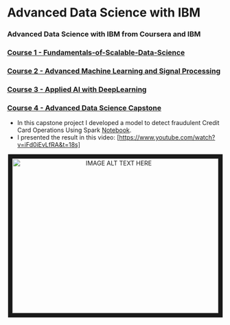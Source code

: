 # Advanced Data Science with IBM
### Advanced Data Science with IBM from Coursera and IBM <br>
### [Course 1 - Fundamentals-of-Scalable-Data-Science](https://github.com/giovanimachado/Advanced-Data-Science-with-IBM/tree/master/Fundamentals-of-Scalable-Data-Science) <br>
### [Course 2 - Advanced Machine Learning and Signal Processing](https://github.com/giovanimachado/Advanced-Data-Science-with-IBM/tree/master/Advanced%20Machine%20Learning%20and%20Signal%20Processing) <br>
### [Course 3 - Applied AI with DeepLearning](https://github.com/giovanimachado/Advanced-Data-Science-with-IBM/tree/master/Applied%20AI%20with%20DeepLearning) <br>
### [Course 4 - Advanced Data Science Capstone](https://github.com/giovanimachado/Advanced-Data-Science-with-IBM/tree/master/Advanced%20Data%20Science%20Capstone) <br>
- In this capstone project I developed a model to detect fraudulent Credit Card Operations Using Spark [Notebook](https://github.com/giovanimachado/Advanced-Data-Science-with-IBM/blob/master/Advanced%20Data%20Science%20Capstone/creditCardFraudGiovani.CapstoneProject_spark.ipynb).
- I presented the result in this video:
[https://www.youtube.com/watch?v=iFd0iEvLfRA&t=18s]


<center>
<a href="http://www.youtube.com/watch?feature=player_embedded&v=iFd0iEvLfRA&t" target="_blank"><img src="http://img.youtube.com/vi/iFd0iEvLfRA/0.jpg" alt="IMAGE ALT TEXT HERE" width="480" height="360" border="10" /></a>
</center>

